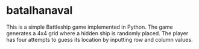 # batalhanaval
This is a simple Battleship game implemented in Python. The game generates a 4x4 grid where a hidden ship is randomly placed. The player has four attempts to guess its location by inputting row and column values.
